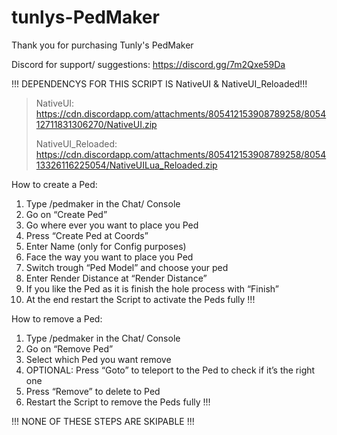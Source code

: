 # tunlys-PedMaker
 
Thank you for purchasing Tunly's PedMaker

Discord for support/ suggestions: https://discord.gg/7m2Qxe59Da

!!! DEPENDENCYS FOR THIS SCRIPT IS NativeUI & NativeUI_Reloaded!!!
> NativeUI: https://cdn.discordapp.com/attachments/805412153908789258/805412711831306270/NativeUI.zip
> 
> NativeUI_Reloaded: https://cdn.discordapp.com/attachments/805412153908789258/805413326116225054/NativeUILua_Reloaded.zip


How to create a Ped:
1. Type /pedmaker in the Chat/ Console
2. Go on “Create Ped”
3. Go where ever you want to place you Ped
4. Press “Create Ped at Coords”
5. Enter Name (only for Config purposes)
6. Face the way you want to place you Ped
7. Switch trough “Ped Model” and choose your ped
8. Enter Render Distance at “Render Distance”
9. If you like the Ped as it is finish the hole process with “Finish”
10. At the end restart the Script to activate the Peds fully !!!

How to remove a Ped:
1. Type /pedmaker in the Chat/ Console
2. Go on “Remove Ped”
3. Select which Ped you want remove
4. OPTIONAL: Press “Goto” to teleport to the Ped to check if it’s the right one
5. Press “Remove” to delete to Ped
6. Restart the Script to remove the Peds fully !!!

!!! NONE OF THESE STEPS ARE SKIPABLE !!!
